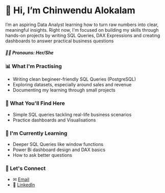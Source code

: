 
# 👋 Hi, I’m Chinwendu Alokalam
I’m an aspiring Data Analyst learning how to turn raw numbers into clear, meaningful insights.
Right now, I'm focused on building my skills through hands-on projects by writing SQL Queries, DAX Expressions and creating dashboards to answer practical business questions

##### 👩🏾 Pronouns: Her/She

### 📊 What I'm Practising
- Writing clean begineer-friendly SQL Queries (PostgreSQL)
- Exploring datasets, especially around sales and revenue
- Documenting my learning through small projects

### 📕 What You'll Find Here
- Simple SQL queries tackling real-life business scenarios
- Practice dashboards and Visualisations

### 🌱 I'm Currently Learning 
- Deeper SQL Queries like window functions
- Power Bi dashboard design and DAX basics
- How to ask better questions

### 📮 Let's Connect
- ✉ [Email](chinwendualokalam@gmail.com)
- 💼 [LinkedIn](www.linkedin.com/in/chinwendu-alokalam-11a3aa348)
